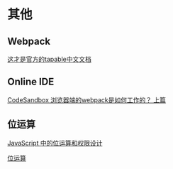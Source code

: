 # 其他

## Webpack

[这才是官方的tapable中文文档](https://segmentfault.com/a/1190000017420937)  

## Online IDE

[CodeSandbox 浏览器端的webpack是如何工作的？ 上篇](https://segmentfault.com/a/1190000019679430)

## 位运算

[JavaScript 中的位运算和权限设计](https://juejin.cn/post/6844903988945485837)

[位运算](https://github.com/neroneroffy/react-source-code-debug/blob/master/docs/%E5%89%8D%E7%BD%AE%E7%9F%A5%E8%AF%86/%E4%BD%8D%E8%BF%90%E7%AE%97.md)
